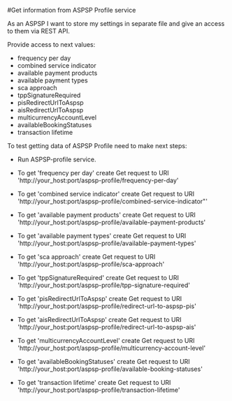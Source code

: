 #Get information from ASPSP Profile service

As an ASPSP I want to store my settings in separate file and give an access to them via REST API.

Provide access to next values:
 - frequency per day
 - combined service indicator
 - available payment products
 - available payment types
 - sca approach
 - tppSignatureRequired
 - pisRedirectUrlToAspsp
 - aisRedirectUrlToAspsp
 - multicurrencyAccountLevel
 - availableBookingStatuses
 - transaction lifetime
 
 To test getting data of ASPSP Profile need to make next steps:
 
 * Run ASPSP-profile service.
 
 * To get 'frequency per day' create Get request to URI 'http://your_host:port/aspsp-profile/frequency-per-day'  
 
 * To get 'combined service indicator' create Get request to URI 'http://your_host:port/aspsp-profile/combined-service-indicator"'
 
 * To get 'available payment products' create Get request to URI 'http://your_host:port/aspsp-profile/available-payment-products'
 
 * To get 'available payment types' create Get request to URI 'http://your_host:port/aspsp-profile/available-payment-types'
  
 * To get 'sca approach' create Get request to URI 'http://your_host:port/aspsp-profile/sca-approach'
 
 * To get 'tppSignatureRequired' create Get request to URI 'http://your_host:port/aspsp-profile/tpp-signature-required'

 * To get 'pisRedirectUrlToAspsp' create Get request to URI 'http://your_host:port/aspsp-profile/redirect-url-to-aspsp-pis'

 * To get 'aisRedirectUrlToAspsp' create Get request to URI 'http://your_host:port/aspsp-profile/redirect-url-to-aspsp-ais'
 
 * To get 'multicurrencyAccountLevel' create Get request to URI 'http://your_host:port/aspsp-profile/multicurrency-account-level'

 * To get 'availableBookingStatuses' create Get request to URI 'http://your_host:port/aspsp-profile/available-booking-statuses'

 * To get 'transaction lifetime' create Get request to URI 'http://your_host:port/aspsp-profile/transaction-lifetime'
